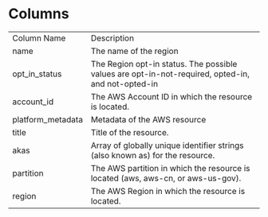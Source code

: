 # Columns  

<table>
	<tr><td>Column Name</td><td>Description</td></tr>
	<tr><td>name</td><td>The name of the region</td></tr>
	<tr><td>opt_in_status</td><td>The Region opt-in status. The possible values are opt-in-not-required, opted-in, and not-opted-in</td></tr>
	<tr><td>account_id</td><td>The AWS Account ID in which the resource is located.</td></tr>
	<tr><td>platform_metadata</td><td>Metadata of the AWS resource</td></tr>
	<tr><td>title</td><td>Title of the resource.</td></tr>
	<tr><td>akas</td><td>Array of globally unique identifier strings (also known as) for the resource.</td></tr>
	<tr><td>partition</td><td>The AWS partition in which the resource is located (aws, aws-cn, or aws-us-gov).</td></tr>
	<tr><td>region</td><td>The AWS Region in which the resource is located.</td></tr>
</table>